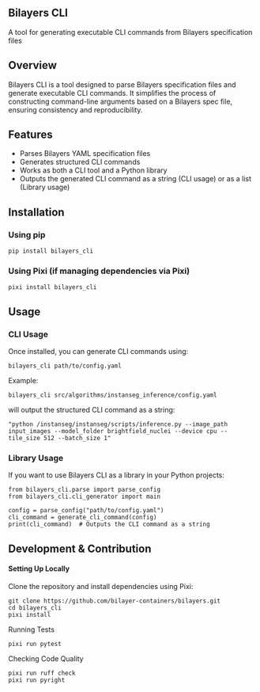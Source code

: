 ## Bilayers CLI

A tool for generating executable CLI commands from Bilayers specification files

## Overview

Bilayers CLI is a tool designed to parse Bilayers specification files and generate executable CLI commands. It simplifies the process of constructing command-line arguments based on a Bilayers spec file, ensuring consistency and reproducibility.

## Features

- Parses Bilayers YAML specification files
- Generates structured CLI commands
- Works as both a CLI tool and a Python library
- Outputs the generated CLI command as a string (CLI usage) or as a list (Library usage)

## Installation

### Using pip
```
pip install bilayers_cli
```

### Using Pixi (if managing dependencies via Pixi)
```
pixi install bilayers_cli
```

## Usage

### CLI Usage
Once installed, you can generate CLI commands using:
```
bilayers_cli path/to/config.yaml
```
Example:
```
bilayers_cli src/algorithms/instanseg_inference/config.yaml
```

will output the structured CLI command as a string:
```
"python /instanseg/instanseg/scripts/inference.py --image_path input_images --model_folder brightfield_nuclei --device cpu --tile_size 512 --batch_size 1"
```

### Library Usage
If you want to use Bilayers CLI as a library in your Python projects:
```
from bilayers_cli.parse import parse_config
from bilayers_cli.cli_generator import main

config = parse_config("path/to/config.yaml")
cli_command = generate_cli_command(config)
print(cli_command)  # Outputs the CLI command as a string
```

## Development & Contribution

#### Setting Up Locally

Clone the repository and install dependencies using Pixi:
```
git clone https://github.com/bilayer-containers/bilayers.git
cd bilayers_cli
pixi install
```

Running Tests
```
pixi run pytest
```

Checking Code Quality
```
pixi run ruff check
pixi run pyright
```